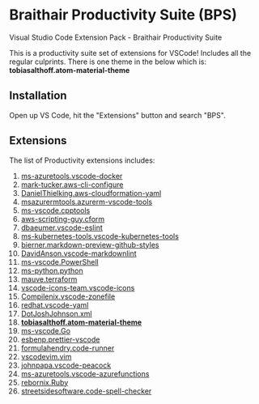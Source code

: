 # Braithair Productivity Suite (BPS)
Visual Studio Code Extension Pack - Braithair Productivity Suite

This is a productivity suite set of extensions for VSCode! Includes all the regular culprints. There is one theme in the below which is: **tobiasalthoff.atom-material-theme**

## Installation

Open up VS Code, hit the "Extensions" button and search "BPS".

## Extensions

The list of Productivity extensions includes:

1. [ms-azuretools.vscode-docker](https://marketplace.visualstudio.com/items?itemName=ms-azuretools.vscode-docker)
2. [mark-tucker.aws-cli-configure](https://marketplace.visualstudio.com/items?itemName=mark-tucker.aws-cli-configure)
3. [DanielThielking.aws-cloudformation-yaml](https://marketplace.visualstudio.com/items?itemName=DanielThielking.aws-cloudformation-yaml)
4. [msazurermtools.azurerm-vscode-tools](https://marketplace.visualstudio.com/items?itemName=msazurermtools.azurerm-vscode-tools)
5. [ms-vscode.cpptools](https://marketplace.visualstudio.com/items?itemName=ms-vscode.cpptools)
6. [aws-scripting-guy.cform](https://marketplace.visualstudio.com/items?itemName=aws-scripting-guy.cform)
7. [dbaeumer.vscode-eslint](https://marketplace.visualstudio.com/items?itemName=dbaeumer.vscode-eslint)
8. [ms-kubernetes-tools.vscode-kubernetes-tools](https://marketplace.visualstudio.com/items?itemName=ms-kubernetes-tools.vscode-kubernetes-tools)
9. [bierner.markdown-preview-github-styles](https://marketplace.visualstudio.com/items?itemName=bierner.markdown-preview-github-styles)
10. [DavidAnson.vscode-markdownlint](https://marketplace.visualstudio.com/items?itemName=DavidAnson.vscode-markdownlint)
11. [ms-vscode.PowerShell](https://marketplace.visualstudio.com/items?itemName=ms-vscode.PowerShell)
12. [ms-python.python](https://marketplace.visualstudio.com/items?itemName=ms-python.python)
13. [mauve.terraform](https://marketplace.visualstudio.com/items?itemName=mauve.terraform)
14. [vscode-icons-team.vscode-icons](https://marketplace.visualstudio.com/items?itemName=vscode-icons-team.vscode-icons)
15. [Compilenix.vscode-zonefile](https://marketplace.visualstudio.com/items?itemName=Compilenix.vscode-zonefile)
16. [redhat.vscode-yaml](https://marketplace.visualstudio.com/items?itemName=redhat.vscode-yaml)
17. [DotJoshJohnson.xml](https://marketplace.visualstudio.com/items?itemName=DotJoshJohnson.xml)
18. [**tobiasalthoff.atom-material-theme**](https://marketplace.visualstudio.com/items?itemName=tobiasalthoff.atom-material-theme)
19. [ms-vscode.Go](https://marketplace.visualstudio.com/items?itemName=ms-vscode.Go)
20. [esbenp.prettier-vscode](https://marketplace.visualstudio.com/items?itemName=vscode-icons-team.vscode-icons)
21. [formulahendry.code-runner](https://marketplace.visualstudio.com/items?itemName=formulahendry.code-runner)
22. [vscodevim.vim](https://marketplace.visualstudio.com/items?itemName=vscodevim.vim)
23. [johnpapa.vscode-peacock](https://marketplace.visualstudio.com/items?itemName=johnpapa.vscode-peacock)
24. [ms-azuretools.vscode-azurefunctions](https://marketplace.visualstudio.com/items?itemName=ms-azuretools.vscode-azurefunctions)
25. [rebornix.Ruby](https://marketplace.visualstudio.com/items?itemName=rebornix.Ruby)
26. [streetsidesoftware.code-spell-checker](https://marketplace.visualstudio.com/items?itemName=streetsidesoftware.code-spell-checker)

